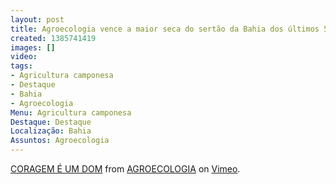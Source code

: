 ```yaml
---
layout: post
title: Agroecologia vence a maior seca do sertão da Bahia dos últimos 50 anos
created: 1385741419
images: []
video: 
tags:
- Agricultura camponesa
- Destaque
- Bahia
- Agroecologia
Menu: Agricultura camponesa
Destaque: Destaque
Localização: Bahia
Assuntos: Agroecologia
---
```



[CORAGEM É UM DOM](http://vimeo.com/80371915) from 
[AGROECOLOGIA](http://vimeo.com/agroecologia) on 
[Vimeo](https://vimeo.com).
